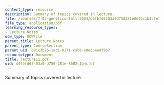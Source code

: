 ```yaml
---
content_type: resource
description: Summary of topics covered in lecture.
file: /courses/7-03-genetics-fall-2004/d0fbfd6303a0d750281e8602c1b4cfe7_lecture11.pdf
file_type: application/pdf
learning_resource_types:
- Lecture Notes
ocw_type: OCWFile
parent_title: Lecture Notes
parent_type: CourseSection
parent_uid: b91c3b76-18d1-0171-cab0-e0e5bee4f8b7
resourcetype: Document
title: lecture11.pdf
uid: d0fbfd63-03a0-d750-281e-8602c1b4cfe7
---
```

Summary of topics covered in lecture.

